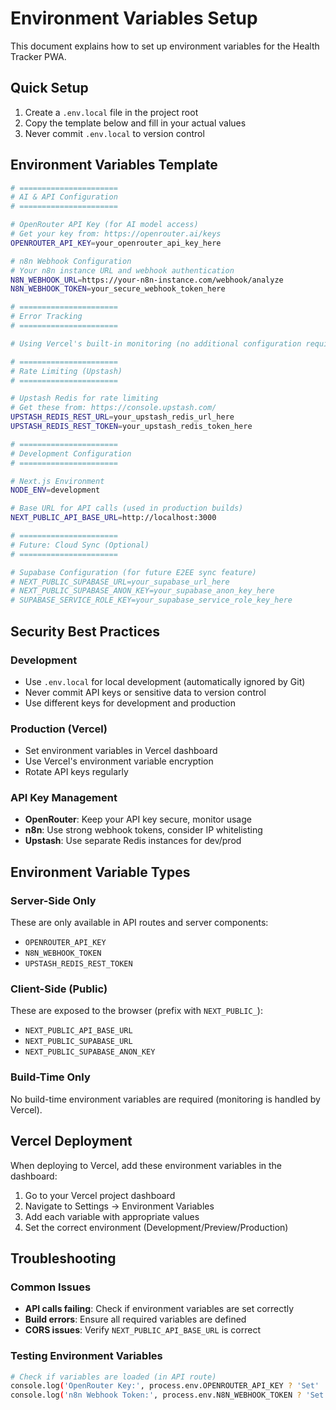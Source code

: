 # Environment Variables Setup

This document explains how to set up environment variables for the Health Tracker PWA.

## Quick Setup

1. Create a `.env.local` file in the project root
2. Copy the template below and fill in your actual values
3. Never commit `.env.local` to version control

## Environment Variables Template

```bash
# ======================
# AI & API Configuration
# ======================

# OpenRouter API Key (for AI model access)
# Get your key from: https://openrouter.ai/keys
OPENROUTER_API_KEY=your_openrouter_api_key_here

# n8n Webhook Configuration
# Your n8n instance URL and webhook authentication
N8N_WEBHOOK_URL=https://your-n8n-instance.com/webhook/analyze
N8N_WEBHOOK_TOKEN=your_secure_webhook_token_here

# ======================
# Error Tracking
# ======================

# Using Vercel's built-in monitoring (no additional configuration required)

# ======================
# Rate Limiting (Upstash)
# ======================

# Upstash Redis for rate limiting
# Get these from: https://console.upstash.com/
UPSTASH_REDIS_REST_URL=your_upstash_redis_url_here
UPSTASH_REDIS_REST_TOKEN=your_upstash_redis_token_here

# ======================
# Development Configuration
# ======================

# Next.js Environment
NODE_ENV=development

# Base URL for API calls (used in production builds)
NEXT_PUBLIC_API_BASE_URL=http://localhost:3000

# ======================
# Future: Cloud Sync (Optional)
# ======================

# Supabase Configuration (for future E2EE sync feature)
# NEXT_PUBLIC_SUPABASE_URL=your_supabase_url_here
# NEXT_PUBLIC_SUPABASE_ANON_KEY=your_supabase_anon_key_here
# SUPABASE_SERVICE_ROLE_KEY=your_supabase_service_role_key_here
```

## Security Best Practices

### Development

- Use `.env.local` for local development (automatically ignored by Git)
- Never commit API keys or sensitive data to version control
- Use different keys for development and production

### Production (Vercel)

- Set environment variables in Vercel dashboard
- Use Vercel's environment variable encryption
- Rotate API keys regularly

### API Key Management

- **OpenRouter**: Keep your API key secure, monitor usage
- **n8n**: Use strong webhook tokens, consider IP whitelisting
- **Upstash**: Use separate Redis instances for dev/prod

## Environment Variable Types

### Server-Side Only

These are only available in API routes and server components:

- `OPENROUTER_API_KEY`
- `N8N_WEBHOOK_TOKEN`
- `UPSTASH_REDIS_REST_TOKEN`

### Client-Side (Public)

These are exposed to the browser (prefix with `NEXT_PUBLIC_`):

- `NEXT_PUBLIC_API_BASE_URL`
- `NEXT_PUBLIC_SUPABASE_URL`
- `NEXT_PUBLIC_SUPABASE_ANON_KEY`

### Build-Time Only

No build-time environment variables are required (monitoring is handled by Vercel).

## Vercel Deployment

When deploying to Vercel, add these environment variables in the dashboard:

1. Go to your Vercel project dashboard
2. Navigate to Settings → Environment Variables
3. Add each variable with appropriate values
4. Set the correct environment (Development/Preview/Production)

## Troubleshooting

### Common Issues

- **API calls failing**: Check if environment variables are set correctly
- **Build errors**: Ensure all required variables are defined
- **CORS issues**: Verify `NEXT_PUBLIC_API_BASE_URL` is correct

### Testing Environment Variables

```bash
# Check if variables are loaded (in API route)
console.log('OpenRouter Key:', process.env.OPENROUTER_API_KEY ? 'Set' : 'Missing');
console.log('n8n Webhook Token:', process.env.N8N_WEBHOOK_TOKEN ? 'Set' : 'Missing');
```
